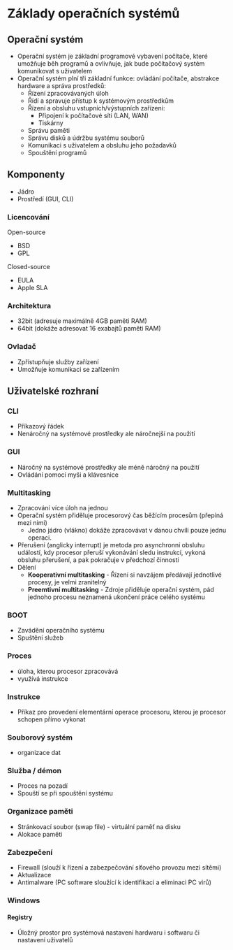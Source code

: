 # Základy operačních systémů

## Operační systém
* Operační systém je základní programové vybavení počítače, které umožňuje běh programů a ovlivňuje, jak bude počítačový systém komunikovat s uživatelem
* Operační systém plní tři základní funkce: ovládání počítače, abstrakce hardware a správa prostředků:
  * Řízení zpracovávaných úloh
  * Řídí a spravuje přístup k systémovým prostředkům
   * Řízení a obsluhu vstupních/výstupních zařízení:
     * Připojení k  počítačové síti (LAN, WAN)
     * Tiskárny
   * Správu paměti
   * Správu disků a údržbu systému souborů
  * Komunikaci s uživatelem a obsluhu jeho požadavků
  * Spouštění programů

## Komponenty
- Jádro
- Prostředí (GUI, CLI)

### Licencování
Open-source
- BSD
- GPL

Closed-source
- EULA
- Apple SLA

### Architektura
* 32bit (adresuje maximálně 4GB paměti RAM)
* 64bit (dokáže adresovat 16 exabajtů paměti RAM)

### Ovladač
- Zpřístupňuje služby zařízení
- Umožňuje komunikaci se zařízením

## Uživatelské rozhraní

### CLI
- Příkazový řádek
- Nenáročný na systémové prostředky ale náročnejší na použití

### GUI
- Náročný na systémové prostředky ale méně náročný na použití
- Ovládání pomocí myši a klávesnice

### Multitasking
- Zpracování více úloh na jednou
- Operační systém přiděluje procesorový čas běžícím procesům (přepíná mezi nimi)
	- Jedno jádro (vlákno) dokáže zpracovávat v danou chvíli pouze jednu operaci.
- Přerušení (anglicky interrupt) je metoda pro asynchronní obsluhu událostí, kdy procesor přeruší vykonávání sledu instrukcí, vykoná obsluhu přerušení, a pak pokračuje v předchozí činnosti
- Dělení
	- **Kooperativní multitasking** - Řízení si navzájem předávají jednotlivé procesy, je velmi zranitelný
	- **Preemtivní multitasking** - Zdroje přiděluje operační systém, pád jednoho procesu neznamená ukončení práce celého systému
### BOOT
- Zavádění operačního systému
- Spuštění služeb

### Proces
- úloha, kterou procesor zpracovává
- využívá instrukce

### Instrukce
- Příkaz pro provedení elementární operace procesoru, kterou je procesor schopen přímo vykonat

### Souborový systém
- organizace dat

### Služba / démon
- Proces na pozadí
- Spouští se při spouštění systému

### Organizace paměti
- Stránkovací soubor (swap file) - virtuální paměť na disku
- Alokace paměti

### Zabezpečení
- Firewall (slouží k řízení a zabezpečování síťového provozu mezi sítěmi)
- Aktualizace
- Antimalware (PC software sloužící k identifikaci a eliminaci PC virů)

### Windows

#### Registry
- Úložný prostor pro systémová nastavení hardwaru i softwaru či nastavení uživatelů

